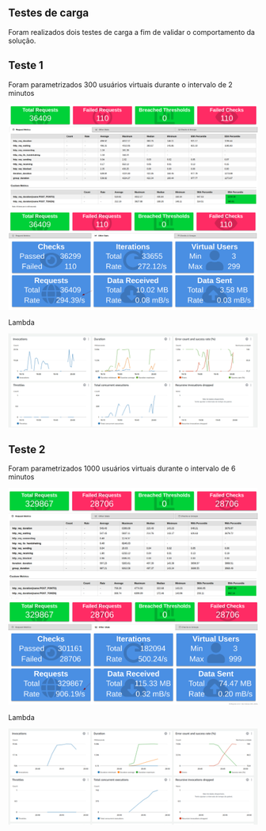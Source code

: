 ## Testes de carga

Foram realizados dois testes de carga a fim de validar o comportamento da solução.

## Teste 1

Foram parametrizados 300 usuários virtuais durante o intervalo de 2 minutos

![300vus](./img/300vus.png)
![300vusTps](./img/300vus_tps.png)

Lambda

![lambdas](./img/lambdas.png)


## Teste 2

Foram parametrizados 1000 usuários virtuais durante o intervalo de 6 minutos

![1000vus](./img/1000vus.png)
![1000vusTps](./img/1000vus_tps.png)

Lambda

![lambdas](./img/1000_lambdas.png)